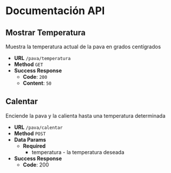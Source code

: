 # Documentación API

## Mostrar Temperatura
Muestra la temperatura actual de la pava en grados centígrados
* **URL**
`/pava/temperatura`
* **Method**
`GET`
* **Success Response**
	* **Code**: `200`
	* **Content**: `50`

## Calentar
Enciende la pava y la calienta hasta una temperatura determinada
* **URL**
`/pava/calentar`
* **Method**
`POST`
* **Data Params**
	* **Required**
		* temperatura - la temperatura deseada
* **Success Response**
	* **Code**: 200
